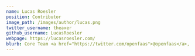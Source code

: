 ```yaml
---
name: Lucas Roesler
position: Contributor
image_path: /images/author/lucas.png
twitter_username: theaxer
github_username: LucasRoesler
webpage: https://lucasroesler.com/
blurb: Core Team <a href="https://twitter.com/openfaas">@openfaas</a>, Senior Engineer and Team Lead <a href="https://contiamo.com">@contiamo</a>
---
```


